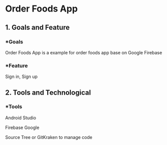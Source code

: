 # Order Foods App
## 1. Goals and Feature
### *Goals
Order Foods App is a example for order foods app base on Google Firebase
### *Feature
Sign in, Sign up
## 2. Tools and Technological
### *Tools
Android Studio

Firebase Google

Source Tree or GitKraken to manage code
